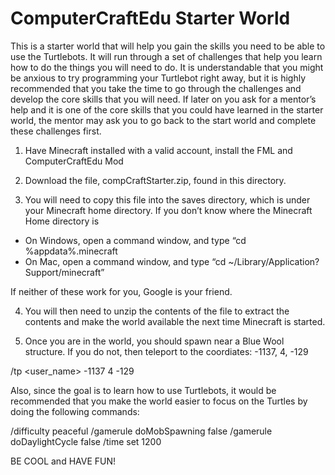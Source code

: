 ComputerCraftEdu Starter World
==============================

This is a starter world that will help you gain the skills you need to be able to use the Turtlebots.  It will run through a set of challenges that help you learn how to do the things you will need to do. It is understandable that you might be anxious to try programming your Turtlebot right away, but it is highly recommended that you take the time to go through the challenges and develop the core skills that you will need. If later on you ask for a mentor’s help and it is one of the core skills that you could have learned in the starter world, the mentor may ask you to go back to the start world and complete these challenges first.  

1. Have Minecraft installed with a valid account, install the FML and ComputerCraftEdu Mod

2. Download the file, compCraftStarter.zip, found in this directory.

3. You will need to copy this file into the saves directory, which is under your Minecraft home directory. If you don’t know where the Minecraft Home directory is

  * On Windows, open a command window, and type “cd %appdata%\.minecraft
  * On Mac, open a command window, and type “cd ~/Library/Application?Support/minecraft”

  If neither of these work for you, Google is your friend.

4. You will then need to unzip the contents of the file to extract the contents and make the world available the next time Minecraft is started. 

5. Once you are in the world, you should spawn near a Blue Wool structure.  If you do not, then teleport to the coordiates: -1137, 4, -129
  
  /tp <user_name> -1137 4 -129

  Also, since the goal is to learn how to use Turtlebots, it would be recommended that you make the world easier to focus on the Turtles by doing the following commands:
  
  /difficulty peaceful
  /gamerule doMobSpawning false
  /gamerule doDaylightCycle false
  /time set 1200
 
BE COOL and HAVE FUN!

